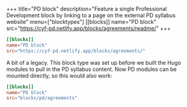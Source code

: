 +++
title="PD block"
description="Feature a single Professional Development block by linking to a page on the external PD syllabus website"
menu=["blocktypes"]
[[blocks]]
name="PD block"
src="https://cyf-pd.netlify.app/blocks/agreements/readme/"
+++

```toml
[[blocks]]
name="PD block"
src="https://cyf-pd.netlify.app/blocks/agreements/"
```

A bit of a legacy. This block type was set up before we built the Hugo modules to pull in the PD syllabus content. Now PD modules can be mounted directly, so this would also work:

```toml
[[blocks]]
name="PD block"
src="blocks/pd/agreements"
```
